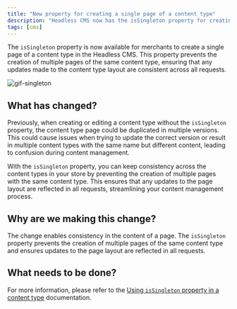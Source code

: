 ```yaml
---
title: "New property for creating a single page of a content type"
description: "Headless CMS now has the isSingleton property for creating single content pages, avoiding duplicates, and keeping layout consistent across requests."
tags: [cms]
---
```


The `isSingleton` property is now available for merchants to create a single page of a content type in the Headless CMS. This property prevents the creation of multiple pages of the same content type, ensuring that any updates made to the content type layout are consistent across all requests.

![gif-singleton](https://user-images.githubusercontent.com/67270558/228011883-b3d03a63-79c5-4a2c-8fb7-667ca19f56a4.gif)

## What has changed?

Previously, when creating or editing a content type without the `isSingleton` property, the content type page could be duplicated in multiple versions. This could cause issues when trying to update the correct version or result in multiple content types with the same name but different content, leading to confusion during content management.

With the `isSingleton` property, you can keep consistency across the content types in your store by preventing the creation of multiple pages with the same content type. This ensures that any updates to the page layout are reflected in all requests, streamlining your content management process.


## Why are we making this change?
The change enables consistency in the content of a page. The `isSingleton` property prevents the creation of multiple pages of the same content type and ensures updates to the page layout are reflected in all requests.

## What needs to be done?
For more information, please refer to the [Using `isSingleton` property in a content type]([/tbd](https://www.faststore.dev/how-to-guides/cms/vtex-headless-cms/Using%20isSingleton%20property%20in%20a%20contenty%20type)) documentation.